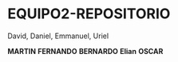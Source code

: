 # EQUIPO2-REPOSITORIO
David, Daniel, Emmanuel, Uriel


**MARTIN**
**FERNANDO**
**BERNARDO**
**Elian**
**OSCAR**
